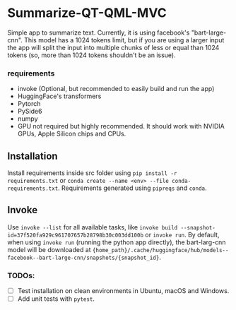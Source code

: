 # Summarize-QT-QML-MVC
Simple app to summarize text. Currently, it is using facebook's "bart-large-cnn". This model has a 1024 tokens limit, but if you are using a larger input the app will split the input into multiple chunks of less or equal than 1024 tokens (so, more than 1024 tokens shouldn't be an issue).

### requirements
- invoke (Optional, but recommended to easily build and run the app)
- HuggingFace's transformers
- Pytorch
- PySide6
- numpy
- GPU not required but highly recommended. It should work with NVIDIA GPUs, Apple Silicon chips and CPUs.

## Installation
Install requirements inside src folder using `pip install -r requirements.txt` or `conda create --name <env> --file conda-requirements.txt`.
Requirements generated using `pipreqs` and `conda`.

## Invoke
Use `invoke --list` for all available tasks, like `invoke build --snapshot-id=37f520fa929c961707657b28798b30c003dd100b` or `invoke run`.
By default, when using `invoke run` (running the python app directly), the bart-larg-cnn model will be downloaded at `{home_path}/.cache/huggingface/hub/models--facebook--bart-large-cnn/snapshots/{snapshot_id}`.

### TODOs:
- [ ] Test installation on clean environments in Ubuntu, macOS and Windows.
- [ ] Add unit tests with `pytest`.